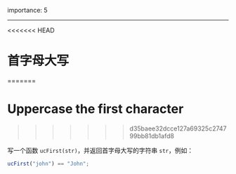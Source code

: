 importance: 5

---

<<<<<<< HEAD
# 首字母大写
=======
# Uppercase the first character
>>>>>>> d35baee32dcce127a69325c274799bb81db1afd8

写一个函数 `ucFirst(str)`，并返回首字母大写的字符串 `str`，例如：

```js
ucFirst("john") == "John";
```

